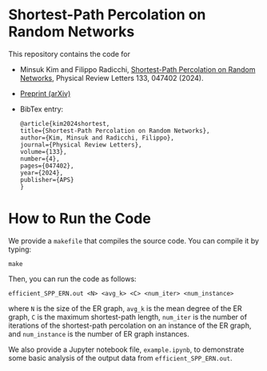 # Shortest-Path Percolation on Random Networks

This repository contains the code for
- Minsuk Kim and Filippo Radicchi, [Shortest-Path Percolation on Random Networks](https://journals.aps.org/prl/abstract/10.1103/PhysRevLett.133.047402), Physical Review Letters $133$, 047402 (2024).
- [Preprint (arXiv)](https://arxiv.org/abs/2402.06753)

- BibTex entry:
    ```
    @article{kim2024shortest,
    title={Shortest-Path Percolation on Random Networks},
    author={Kim, Minsuk and Radicchi, Filippo},
    journal={Physical Review Letters},
    volume={133},
    number={4},
    pages={047402},
    year={2024},
    publisher={APS}
    }
    ```


# How to Run the Code
We provide a `makefile` that compiles the source code. You can compile it by typing:

```
make
```

Then, you can run the code as follows:
```
efficient_SPP_ERN.out <N> <avg_k> <C> <num_iter> <num_instance>
```

where `N` is the size of the ER graph, `avg_k` is the mean degree of the ER graph, `C` is the maximum shortest-path length, `num_iter` is the number of iterations of the shortest-path percolation on an instance of the ER graph, and `num_instance` is the number of ER graph instances.

We also provide a Jupyter notebook file, `example.ipynb`, to demonstrate some basic analysis of the output data from `efficient_SPP_ERN.out`.
